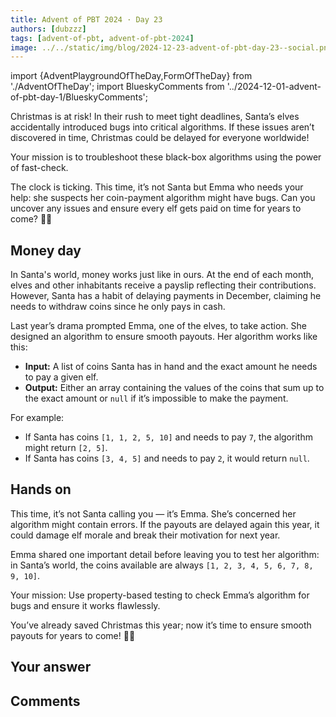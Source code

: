 ```yaml
---
title: Advent of PBT 2024 · Day 23
authors: [dubzzz]
tags: [advent-of-pbt, advent-of-pbt-2024]
image: ../../static/img/blog/2024-12-23-advent-of-pbt-day-23--social.png
---
```


import {AdventPlaygroundOfTheDay,FormOfTheDay} from './AdventOfTheDay';
import BlueskyComments from '../2024-12-01-advent-of-pbt-day-1/BlueskyComments';

Christmas is at risk! In their rush to meet tight deadlines, Santa’s elves accidentally introduced bugs into critical algorithms. If these issues aren’t discovered in time, Christmas could be delayed for everyone worldwide!

Your mission is to troubleshoot these black-box algorithms using the power of fast-check.

The clock is ticking. This time, it’s not Santa but Emma who needs your help: she suspects her coin-payment algorithm might have bugs. Can you uncover any issues and ensure every elf gets paid on time for years to come? 🎄✨

<!--truncate-->

## Money day

In Santa's world, money works just like in ours. At the end of each month, elves and other inhabitants receive a payslip reflecting their contributions. However, Santa has a habit of delaying payments in December, claiming he needs to withdraw coins since he only pays in cash.

Last year’s drama prompted Emma, one of the elves, to take action. She designed an algorithm to ensure smooth payouts. Her algorithm works like this:

- **Input:** A list of coins Santa has in hand and the exact amount he needs to pay a given elf.
- **Output:** Either an array containing the values of the coins that sum up to the exact amount or `null` if it’s impossible to make the payment.

For example:

- If Santa has coins `[1, 1, 2, 5, 10]` and needs to pay `7`, the algorithm might return `[2, 5]`.
- If Santa has coins `[3, 4, 5]` and needs to pay `2`, it would return `null`.

## Hands on

This time, it’s not Santa calling you — it’s Emma. She’s concerned her algorithm might contain errors. If the payouts are delayed again this year, it could damage elf morale and break their motivation for next year.

Emma shared one important detail before leaving you to test her algorithm: in Santa’s world, the coins available are always `[1, 2, 3, 4, 5, 6, 7, 8, 9, 10]`.

Your mission: Use property-based testing to check Emma’s algorithm for bugs and ensure it works flawlessly.

You’ve already saved Christmas this year; now it’s time to ensure smooth payouts for years to come! 🎄✨

<AdventPlaygroundOfTheDay />

## Your answer

<FormOfTheDay />

## Comments

<BlueskyComments url="" />
